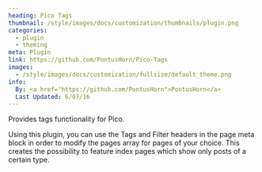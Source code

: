 ```yaml
---
heading: Pico Tags
thumbnail: /style/images/docs/customization/thumbnails/plugin.png
categories:
  - plugin
  - theming
meta: Plugin
link: https://github.com/PontusHorn/Pico-Tags
images:
  - /style/images/docs/customization/fullsize/default_theme.png
info:
  By: <a href="https://github.com/PontusHorn">PontusHorn</a>
  Last Updated: 6/07/16
---
```

Provides tags functionality for Pico.

Using this plugin, you can use the Tags and Filter headers in the page meta block in order to modify the pages array for pages of your choice. This creates the possibility to feature index pages which show only posts of a certain type.

